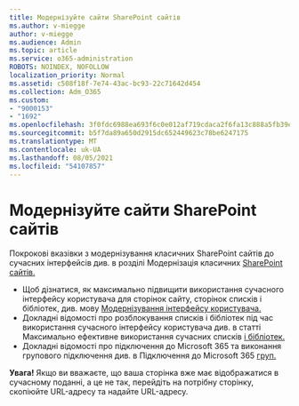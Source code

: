```yaml
---
title: Модернізуйте сайти SharePoint сайтів
ms.author: v-miegge
author: v-miegge
ms.audience: Admin
ms.topic: article
ms.service: o365-administration
ROBOTS: NOINDEX, NOFOLLOW
localization_priority: Normal
ms.assetid: c508f18f-7e74-43ac-bc93-22c71642d454
ms.collection: Adm_O365
ms.custom:
- "9000153"
- "1692"
ms.openlocfilehash: 3f0fdc6988ea693f6c0e012af719cdaca2f6fa13c888a5fb39e35387e1a820e7
ms.sourcegitcommit: b5f7da89a650d2915dc652449623c78be6247175
ms.translationtype: MT
ms.contentlocale: uk-UA
ms.lasthandoff: 08/05/2021
ms.locfileid: "54107857"
---
```

# <a name="modernize-your-sharepoint-sites"></a>Модернізуйте сайти SharePoint сайтів

Покрокові вказівки з модернізування класичних SharePoint сайтів до сучасних інтерфейсів див. в розділі Модернізація класичних [SharePoint сайтів.](https://docs.microsoft.com/sharepoint/dev/transform/modernize-classic-sites)

* Щоб дізнатися, як максимально підвищити використання сучасного інтерфейсу користувача для сторінок сайту, сторінок списків і бібліотек, див. мову [Модернізування інтерфейсу користувача.](https://docs.microsoft.com/sharepoint/dev/transform/modernize-userinterface)
* Докладні відомості про розблокування списків і бібліотек під час використання сучасного інтерфейсу користувача див. в статті Максимально ефективне використання сучасних списків [і бібліотек.](https://docs.microsoft.com/sharepoint/dev/transform/modernize-userinterface-lists-and-libraries)
* Докладні відомості про підключення до Microsoft 365 та виконання групового підключення див. в Підключення до Microsoft 365 [груп.](https://docs.microsoft.com/sharepoint/dev/transform/modernize-connect-to-office365-group)

**Увага!** Якщо ви вважаєте, що ваша сторінка вже має відображатися в сучасному поданні, а це не так, перейдіть на потрібну сторінку, скопіюйте URL-адресу та надайте URL-адресу.
